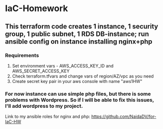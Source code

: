 # IaC-Homework
## This terraform code creates 1 instance, 1 security group, 1 public subnet, 1 RDS DB-instance; run ansible config on instance installing nginx+php
### Requirements
1) Set environment vars - AWS_ACCESS_KEY_ID and AWS_SECRET_ACCESS_KEY
2) Check terraform.tfvars and change vars of region/AZ/vpc as you need
3) Create secret key pair in your aws console with name "aws1HW"
### For now instance can use simple php files, but there is some problems with Wordpress. So if I will be able to fix this issues, I'll add wordpress to my project.
Link to my ansible roles for nginx and php: https://github.com/NaidaDV/for-IaC-HW
